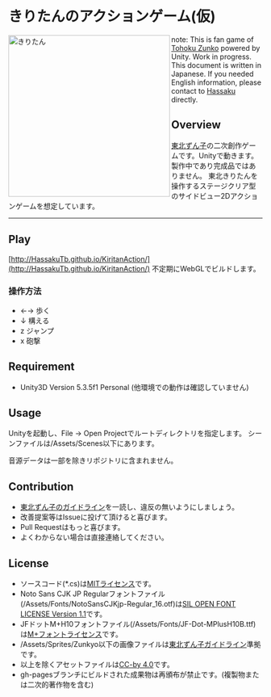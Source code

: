 きりたんのアクションゲーム(仮)
====
<img src="https://github.com/HassakuTb/KiritanAction/blob/gh-resources/zzm_kiritan_fly2.png" alt="きりたん" title="きりたん" width="320px" align="left">  

note: This is fan game of [Tohoku Zunko](http://zunko.jp/) powered by Unity. Work in progress. This document is written in Japanese. If you needed English information, please contact to [Hassaku](https://github.com/hassakuTb) directly.

## Overview
[東北ずん子](http://zunko.jp/)の二次創作ゲームです。Unityで動きます。
製作中であり完成品ではありません。
東北きりたんを操作するステージクリア型のサイドビュー2Dアクションゲームを想定しています。
<BR clear="left">
***


## Play
[http://HassakuTb.github.io/KiritanAction/](http://HassakuTb.github.io/KiritanAction/)
不定期にWebGLでビルドします。

### 操作方法
* ←→ 歩く
* ↓ 構える
* z ジャンプ
* x 砲撃

## Requirement
* Unity3D Version 5.3.5f1 Personal (他環境での動作は確認していません)

## Usage
Unityを起動し、File → Open Projectでルートディレクトリを指定します。
シーンファイルは/Assets/Scenes以下にあります。

音源データは一部を除きリポジトリに含まれません。

## Contribution
* [東北ずん子のガイドライン](http://zunko.jp/guideline.html)を一読し、違反の無いようにしましょう。
* 改善提案等はIssueに投げて頂けると喜びます。
* Pull Requestはもっと喜びます。
* よくわからない場合は直接連絡してください。

## License
* ソースコード(*.cs)は[MITライセンス](https://github.com/HassakuTb/KiritanAction/blob/master/Licenses/MIT.txt)です。
* Noto Sans CJK JP Regularフォントファイル(/Assets/Fonts/NotoSansCJKjp-Regular_16.otf)は[SIL OPEN FONT LICENSE Version 1.1](https://github.com/HassakuTb/KiritanAction/blob/master/Licenses/SIL_Open_Font_License_1.1.txt)です。
* JFドットM+H10フォントファイル(/Assets/Fonts/JF-Dot-MPlusH10B.ttf)は[M+フォントライセンス](https://github.com/HassakuTb/KiritanAction/blob/master/Licenses/MPlus_Font_License.txt)です。
* /Assets/Sprites/Zunkyo以下の画像ファイルは[東北ずん子ガイドライン](http://zunko.jp/guideline.html)準拠です。
* 以上を除くアセットファイルは[CC-by 4.0](https://creativecommons.org/licenses/by/4.0/legalcode)です。
* gh-pagesブランチにビルドされた成果物は再頒布が禁止です。(複製物または二次的著作物を含む)
